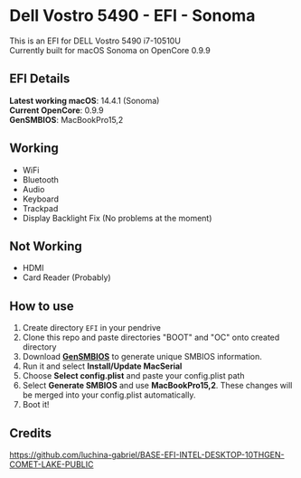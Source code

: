 # Dell Vostro 5490 - EFI - Sonoma

This is an EFI for DELL Vostro 5490 i7-10510U
<br>
Currently built for macOS Sonoma on OpenCore 0.9.9

## EFI Details
**Latest working macOS**: 14.4.1 (Sonoma)
<br>
**Current OpenCore**: 0.9.9
<br>
**GenSMBIOS**: MacBookPro15,2

## Working
- WiFi
- Bluetooth
- Audio
- Keyboard
- Trackpad
- Display Backlight Fix (No problems at the moment)

## Not Working
- HDMI
- Card Reader (Probably)
 
## How to use
  1. Create directory `EFI` in your pendrive
  2. Clone this repo and paste directories "BOOT" and "OC" onto created directory
  3. Download [**GenSMBIOS**](https://github.com/corpnewt/GenSMBIOS) to generate unique SMBIOS information. 
  4. Run it and select **Install/Update MacSerial**
  5. Choose **Select config.plist** and paste your config.plist path
  6. Select **Generate SMBIOS** and use **MacBookPro15,2**. These changes will be merged into your config.plist automatically.
  7. Boot it!


## Credits
https://github.com/luchina-gabriel/BASE-EFI-INTEL-DESKTOP-10THGEN-COMET-LAKE-PUBLIC
